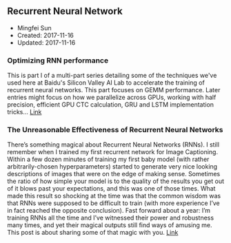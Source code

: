 ## Recurrent Neural Network

* Mingfei Sun
* Created: 2017-11-16
* Updated: 2017-11-16

### Optimizing RNN performance
This is part I of a multi-part series detailing some of the techniques we've used here at Baidu's Silicon Valley AI Lab to accelerate the training of recurrent neural networks. This part focuses on GEMM performance. Later entries might focus on how we parallelize across GPUs, working with half precision, efficient GPU CTC calculation, GRU and LSTM implementation tricks…
[Link](http://svail.github.io/rnn_perf/)

### The Unreasonable Effectiveness of Recurrent Neural Networks
There’s something magical about Recurrent Neural Networks (RNNs). I still remember when I trained my first recurrent network for Image Captioning. Within a few dozen minutes of training my first baby model (with rather arbitrarily-chosen hyperparameters) started to generate very nice looking descriptions of images that were on the edge of making sense. Sometimes the ratio of how simple your model is to the quality of the results you get out of it blows past your expectations, and this was one of those times. What made this result so shocking at the time was that the common wisdom was that RNNs were supposed to be difficult to train (with more experience I’ve in fact reached the opposite conclusion). Fast forward about a year: I’m training RNNs all the time and I’ve witnessed their power and robustness many times, and yet their magical outputs still find ways of amusing me. This post is about sharing some of that magic with you. 
[Link](http://karpathy.github.io/2015/05/21/rnn-effectiveness/)
